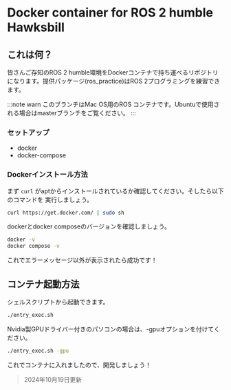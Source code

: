 #  Docker container for ROS 2 humble Hawksbill
## これは何？
皆さんご存知のROS 2 humble環境をDockerコンテナで持ち運べるリポジトリになります。提供パッケージ(ros_practice)はROS 2プログラミングを練習できます。

:::note warn
このブランチはMac OS用のROS コンテナです。Ubuntuで使用される場合はmasterブランチをご覧ください。
:::

### セットアップ
- docker
- docker-compose
### Dockerインストール方法
まず `curl` がaptからインストールされているか確認してください。そしたら以下のコマンドを
実行しましょう。
```bash
curl https://get.docker.com/ | sudo sh
```
dockerとdocker composeのバージョンを確認しましょう。
```bash
docker -v
docker compose -v
```
これでエラーメッセージ以外が表示されたら成功です！

## コンテナ起動方法
シェルスクリプトから起動できます。
```bash
./entry_exec.sh
```
Nvidia製GPUドライバー付きのパソコンの場合は、-gpuオプションを付けてください。
```bash
./entry_exec.sh -gpu
```
これでコンテナに入れましたので、開発しましょう！

> 2024年10月19日更新
